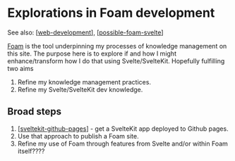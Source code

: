 <!--
 Copyright (C) 2023 David Jones
 
 This file is part of memex.
 
 memex is free software: you can redistribute it and/or modify
 it under the terms of the GNU General Public License as published by
 the Free Software Foundation, either version 3 of the License, or
 (at your option) any later version.
 
 memex is distributed in the hope that it will be useful,
 but WITHOUT ANY WARRANTY; without even the implied warranty of
 MERCHANTABILITY or FITNESS FOR A PARTICULAR PURPOSE.  See the
 GNU General Public License for more details.
 
 You should have received a copy of the GNU General Public License
 along with memex.  If not, see <http://www.gnu.org/licenses/>.
-->

# Explorations in Foam development

See also: [[web-development]], [[possible-foam-svelte]]

[Foam](https://foambubble.github.io/foam/) is the tool underpinning my processes of knowledge management on this site. The purpose here is to explore if and how I might enhance/transform how I do that using Svelte/SvelteKit. Hopefully fulfilling two aims

1. Refine my knowledge management practices.
2. Refine my Svelte/SvelteKit dev knowledge.

## Broad steps

1. [[sveltekit-github-pages]] - get a SvelteKit app deployed to Github pages.
2. Use that approach to publish a Foam site.
3. Refine my use of Foam through features from Svelte and/or within Foam itself????



[//begin]: # "Autogenerated link references for markdown compatibility"
[web-development]: ../web-development "Web development"
[possible-foam-svelte]: possible-foam-svelte "Possible ideas for a SvelteKit Foam site"
[sveltekit-github-pages]: sveltekit-github-pages "SvelteKit and Github pages"
[//end]: # "Autogenerated link references"